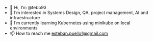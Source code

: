 - 👋 Hi, I’m @tebo93
- 👀 I’m interested in Systems Design, QA, project management, AI and infraestructure
- 🌱 I’m currently learning Kubernetes using minikube on local environments
- 📫 How to reach me esteban.puello1@gmail.com
